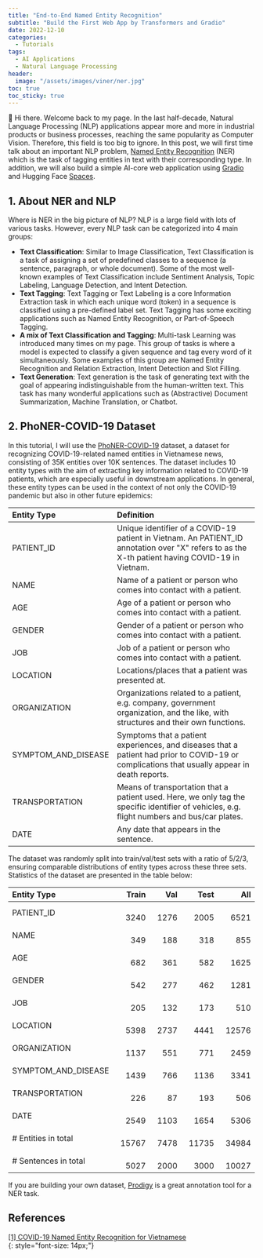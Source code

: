 ```yaml
---
title: "End-to-End Named Entity Recognition"
subtitle: "Build the First Web App by Transformers and Gradio"
date: 2022-12-10
categories: 
  - Tutorials
tags: 
  - AI Applications
  - Natural Language Processing
header: 
  image: "/assets/images/viner/ner.jpg"
toc: true
toc_sticky: true
---
```


👋 Hi there. Welcome back to my page. In the last half-decade, Natural Language Processing (NLP) applications appear more and more in industrial products or business processes, reaching the same popularity as Computer Vision. Therefore, this field is too big to ignore. In this post, we will first time talk about an important NLP problem, [Named Entity Recognition](https://en.wikipedia.org/wiki/Named-entity_recognition) (NER) which is the task of tagging entities in text with their corresponding type. In addition, we will also build a simple AI-core web application using [Gradio](https://gradio.app/) and Hugging Face [Spaces](https://huggingface.co/spaces). 

## 1. About NER and NLP

Where is NER in the big picture of NLP? NLP is a large field with lots of various tasks. However, every NLP task can be categorized into 4 main groups: 
* **Text Classification**: Similar to Image Classification, Text Classification is a task of assigning a set of predefined classes to a sequence (a sentence, paragraph, or whole document). Some of the most well-known examples of Text Classification include Sentiment Analysis, Topic Labeling, Language Detection, and Intent Detection. 
* **Text Tagging**: Text Tagging or Text Labeling is a core Information Extraction task in which each unique word (token) in a sequence is classified using a pre-defined label set. Text Tagging has some exciting applications such as Named Entity Recognition, or Part-of-Speech Tagging. 
* **A mix of Text Classification and Tagging**: Multi-task Learning was introduced many times on my page. This group of tasks is where a model is expected to classify a given sequence and tag every word of it simultaneously. Some examples of this group are Named Entity Recognition and Relation Extraction, Intent Detection and Slot Filling. 
* **Text Generation**: Text generation is the task of generating text with the goal of appearing indistinguishable from the human-written text. This task has many wonderful applications such as (Abstractive) Document Summarization, Machine Translation, or Chatbot. 

## 2. PhoNER-COVID-19 Dataset
In this tutorial, I will use the [PhoNER-COVID-19](https://arxiv.org/abs/2104.03879v1) dataset, a dataset for recognizing COVID-19-related named entities in Vietnamese news, consisting of 35K entities over 10K sentences. The dataset includes 10 entity types with the aim of extracting key information related to COVID-19 patients, which are especially useful in downstream applications. In general, these entity types can be used in the context of not only the COVID-19 pandemic but also in other future epidemics: 

| Entity Type | Definition |
| :---------- | :--------- |
| PATIENT_ID          | Unique identifier of a COVID-19 patient in Vietnam. An PATIENT_ID annotation over "X" refers to as the X-th patient having COVID-19 in Vietnam. |
| NAME                | Name of a patient or person who comes into contact with a patient. |
| AGE                 | Age of a patient or person who comes into contact with a patient. |
| GENDER              | Gender of a patient or person who comes into contact with a patient. |
| JOB                 | Job of a patient or person who comes into contact with a patient. |
| LOCATION            | Locations/places that a patient was presented at. |
| ORGANIZATION        | Organizations related to a patient, e.g. company, government organization, and the like, with structures and their own functions. |
| SYMPTOM_AND_DISEASE | Symptoms that a patient experiences, and diseases that a patient had prior to COVID-19 or complications that usually appear in death reports. |
| TRANSPORTATION      | Means of transportation that a patient used. Here, we only tag the specific identifier of vehicles, e.g. flight numbers and bus/car plates. |
| DATE                | Any date that appears in the sentence. |

The dataset was randomly split into train/val/test sets with a ratio of 5/2/3, ensuring comparable distributions of entity types across these three sets. Statistics of the dataset are presented in the table below: 

| Entity Type | Train |   Val |  Test |   All |
| :---------- | ----: | ----: | ----: | ----: |
| PATIENT_ID            | &nbsp; &nbsp; &nbsp; &nbsp; &nbsp; 3240 | &nbsp; &nbsp; &nbsp; &nbsp; &nbsp; 1276 | &nbsp; &nbsp; &nbsp; &nbsp; &nbsp; 2005 | &nbsp; &nbsp; &nbsp; &nbsp; &nbsp; 6521 |
| NAME                  | &nbsp; &nbsp; &nbsp; &nbsp; &nbsp; 349 | &nbsp; &nbsp; &nbsp; &nbsp; &nbsp; 188 | &nbsp; &nbsp; &nbsp; &nbsp; &nbsp; 318 | &nbsp; &nbsp; &nbsp; &nbsp; &nbsp; 855 |
| AGE                   | &nbsp; &nbsp; &nbsp; &nbsp; &nbsp; 682 | &nbsp; &nbsp; &nbsp; &nbsp; &nbsp; 361 | &nbsp; &nbsp; &nbsp; &nbsp; &nbsp; 582 | &nbsp; &nbsp; &nbsp; &nbsp; &nbsp; 1625 |
| GENDER                | &nbsp; &nbsp; &nbsp; &nbsp; &nbsp; 542 | &nbsp; &nbsp; &nbsp; &nbsp; &nbsp; 277 | &nbsp; &nbsp; &nbsp; &nbsp; &nbsp; 462 | &nbsp; &nbsp; &nbsp; &nbsp; &nbsp; 1281 |
| JOB                   | &nbsp; &nbsp; &nbsp; &nbsp; &nbsp; 205 | &nbsp; &nbsp; &nbsp; &nbsp; &nbsp; 132 | &nbsp; &nbsp; &nbsp; &nbsp; &nbsp; 173 | &nbsp; &nbsp; &nbsp; &nbsp; &nbsp; 510 |
| LOCATION              | &nbsp; &nbsp; &nbsp; &nbsp; &nbsp; 5398 | &nbsp; &nbsp; &nbsp; &nbsp; &nbsp; 2737 | &nbsp; &nbsp; &nbsp; &nbsp; &nbsp; 4441 | &nbsp; &nbsp; &nbsp; &nbsp; &nbsp; 12576 |
| ORGANIZATION          | &nbsp; &nbsp; &nbsp; &nbsp; &nbsp; 1137 | &nbsp; &nbsp; &nbsp; &nbsp; &nbsp; 551 | &nbsp; &nbsp; &nbsp; &nbsp; &nbsp; 771 | &nbsp; &nbsp; &nbsp; &nbsp; &nbsp; 2459 |
| SYMPTOM_AND_DISEASE   | &nbsp; &nbsp; &nbsp; &nbsp; &nbsp; 1439 | &nbsp; &nbsp; &nbsp; &nbsp; &nbsp; 766 | &nbsp; &nbsp; &nbsp; &nbsp; &nbsp; 1136 | &nbsp; &nbsp; &nbsp; &nbsp; &nbsp; 3341 |
| TRANSPORTATION        | &nbsp; &nbsp; &nbsp; &nbsp; &nbsp; 226 | &nbsp; &nbsp; &nbsp; &nbsp; &nbsp; 87 | &nbsp; &nbsp; &nbsp; &nbsp; &nbsp; 193 | &nbsp; &nbsp; &nbsp; &nbsp; &nbsp; 506 |
| DATE                  | &nbsp; &nbsp; &nbsp; &nbsp; &nbsp; 2549 | &nbsp; &nbsp; &nbsp; &nbsp; &nbsp; 1103 | &nbsp; &nbsp; &nbsp; &nbsp; &nbsp; 1654 | &nbsp; &nbsp; &nbsp; &nbsp; &nbsp; 5306 |
| # Entities in total   | &nbsp; &nbsp; &nbsp; &nbsp; &nbsp; 15767 | &nbsp; &nbsp; &nbsp; &nbsp; &nbsp; 7478 | &nbsp; &nbsp; &nbsp; &nbsp; &nbsp; 11735 | &nbsp; &nbsp; &nbsp; &nbsp; &nbsp; 34984 |
| # Sentences in total  | &nbsp; &nbsp; &nbsp; &nbsp; &nbsp; 5027 | &nbsp; &nbsp; &nbsp; &nbsp; &nbsp; 2000 | &nbsp; &nbsp; &nbsp; &nbsp; &nbsp; 3000 | &nbsp; &nbsp; &nbsp; &nbsp; &nbsp; 10027 |

If you are building your own dataset, [Prodigy](https://prodi.gy/) is a great annotation tool for a NER task. 

## References
[[1] COVID-19 Named Entity Recognition for Vietnamese](https://arxiv.org/abs/2104.03879v1)<br>
{: style="font-size: 14px;"}